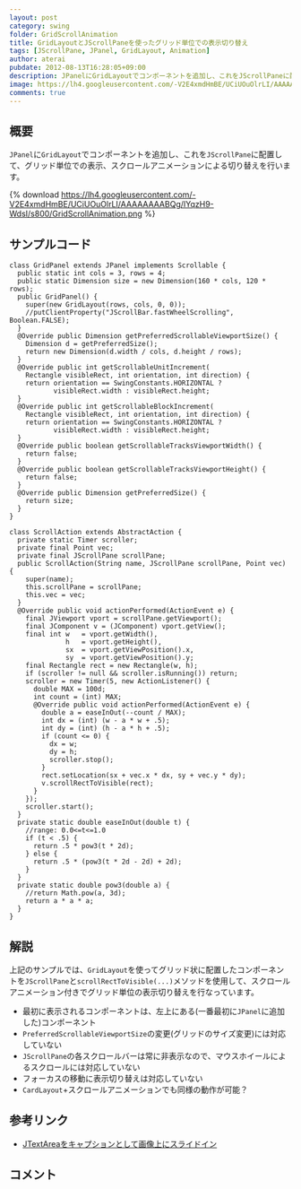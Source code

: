 ```yaml
---
layout: post
category: swing
folder: GridScrollAnimation
title: GridLayoutとJScrollPaneを使ったグリッド単位での表示切り替え
tags: [JScrollPane, JPanel, GridLayout, Animation]
author: aterai
pubdate: 2012-08-13T16:28:05+09:00
description: JPanelにGridLayoutでコンポーネントを追加し、これをJScrollPaneに配置して、グリッド単位での表示、スクロールアニメーションによる切り替えを行います。
image: https://lh4.googleusercontent.com/-V2E4xmdHmBE/UCiUOuOlrLI/AAAAAAAABQg/IYqzH9-WdsI/s800/GridScrollAnimation.png
comments: true
---
```

## 概要
`JPanel`に`GridLayout`でコンポーネントを追加し、これを`JScrollPane`に配置して、グリッド単位での表示、スクロールアニメーションによる切り替えを行います。

{% download https://lh4.googleusercontent.com/-V2E4xmdHmBE/UCiUOuOlrLI/AAAAAAAABQg/IYqzH9-WdsI/s800/GridScrollAnimation.png %}

## サンプルコード
<pre class="prettyprint"><code>class GridPanel extends JPanel implements Scrollable {
  public static int cols = 3, rows = 4;
  public static Dimension size = new Dimension(160 * cols, 120 * rows);
  public GridPanel() {
    super(new GridLayout(rows, cols, 0, 0));
    //putClientProperty("JScrollBar.fastWheelScrolling", Boolean.FALSE);
  }
  @Override public Dimension getPreferredScrollableViewportSize() {
    Dimension d = getPreferredSize();
    return new Dimension(d.width / cols, d.height / rows);
  }
  @Override public int getScrollableUnitIncrement(
    Rectangle visibleRect, int orientation, int direction) {
    return orientation == SwingConstants.HORIZONTAL ?
           visibleRect.width : visibleRect.height;
  }
  @Override public int getScrollableBlockIncrement(
    Rectangle visibleRect, int orientation, int direction) {
    return orientation == SwingConstants.HORIZONTAL ?
           visibleRect.width : visibleRect.height;
  }
  @Override public boolean getScrollableTracksViewportWidth() {
    return false;
  }
  @Override public boolean getScrollableTracksViewportHeight() {
    return false;
  }
  @Override public Dimension getPreferredSize() {
    return size;
  }
}

class ScrollAction extends AbstractAction {
  private static Timer scroller;
  private final Point vec;
  private final JScrollPane scrollPane;
  public ScrollAction(String name, JScrollPane scrollPane, Point vec) {
    super(name);
    this.scrollPane = scrollPane;
    this.vec = vec;
  }
  @Override public void actionPerformed(ActionEvent e) {
    final JViewport vport = scrollPane.getViewport();
    final JComponent v = (JComponent) vport.getView();
    final int w   = vport.getWidth(),
              h   = vport.getHeight(),
              sx  = vport.getViewPosition().x,
              sy  = vport.getViewPosition().y;
    final Rectangle rect = new Rectangle(w, h);
    if (scroller != null &amp;&amp; scroller.isRunning()) return;
    scroller = new Timer(5, new ActionListener() {
      double MAX = 100d;
      int count = (int) MAX;
      @Override public void actionPerformed(ActionEvent e) {
        double a = easeInOut(--count / MAX);
        int dx = (int) (w - a * w + .5);
        int dy = (int) (h - a * h + .5);
        if (count &lt;= 0) {
          dx = w;
          dy = h;
          scroller.stop();
        }
        rect.setLocation(sx + vec.x * dx, sy + vec.y * dy);
        v.scrollRectToVisible(rect);
      }
    });
    scroller.start();
  }
  private static double easeInOut(double t) {
    //range: 0.0&lt;=t&lt;=1.0
    if (t &lt; .5) {
      return .5 * pow3(t * 2d);
    } else {
      return .5 * (pow3(t * 2d - 2d) + 2d);
    }
  }
  private static double pow3(double a) {
    //return Math.pow(a, 3d);
    return a * a * a;
  }
}
</code></pre>

## 解説
上記のサンプルでは、`GridLayout`を使ってグリッド状に配置したコンポーネントを`JScrollPane`と`scrollRectToVisible(...)`メソッドを使用して、スクロールアニメーション付きでグリッド単位の表示切り替えを行なっています。

- 最初に表示されるコンポーネントは、左上にある(一番最初に`JPanel`に追加した)コンポーネント
- `PreferredScrollableViewportSize`の変更(グリッドのサイズ変更)には対応していない
- `JScrollPane`の各スクロールバーは常に非表示なので、マウスホイールによるスクロールには対応していない
- フォーカスの移動に表示切り替えは対応していない
- `CardLayout`+スクロールアニメーションでも同様の動作が可能？

<!-- dummy comment line for breaking list -->

## 参考リンク
- [JTextAreaをキャプションとして画像上にスライドイン](https://ateraimemo.com/Swing/EaseInOut.html)

<!-- dummy comment line for breaking list -->

## コメント
